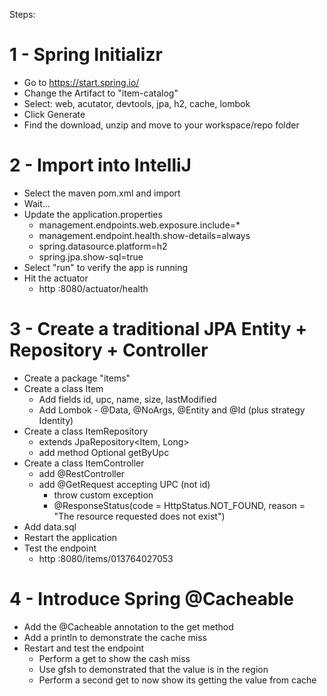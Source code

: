 Steps:

# 1 - Spring Initializr

- Go to https://start.spring.io/
- Change the Artifact to "item-catalog"
- Select: web, acutator, devtools, jpa, h2, cache, lombok
- Click Generate
- Find the download, unzip and move to your workspace/repo folder

# 2 - Import into IntelliJ

- Select the maven pom.xml and import
- Wait...
- Update the application.properties
  - management.endpoints.web.exposure.include=*
  - management.endpoint.health.show-details=always
  - spring.datasource.platform=h2
  - spring.jpa.show-sql=true
- Select "run" to verify the app is running
- Hit the actuator
  - http :8080/actuator/health

# 3 - Create a traditional JPA Entity + Repository + Controller

- Create a package "items"
- Create a class Item
  - Add fields id, upc, name, size, lastModified
  - Add Lombok - @Data, @NoArgs, @Entity and @Id (plus strategy Identity)
- Create a class ItemRepository
  - extends JpaRepository<Item, Long>
  - add method Optional<Item> getByUpc
- Create a class ItemController
  - add @RestController
  - add @GetRequest accepting UPC (not id)
    - throw custom exception
    - @ResponseStatus(code = HttpStatus.NOT_FOUND, reason = "The resource requested does not exist")
- Add data.sql
- Restart the application
- Test the endpoint
  - http :8080/items/013764027053

# 4 - Introduce Spring @Cacheable

- Add the @Cacheable annotation to the get method
- Add a println to demonstrate the cache miss
- Restart and test the endpoint
  - Perform a get to show the cash miss
  - Use gfsh to demonstrated that the value is in the region
  - Perform a second get to now show its getting the value from cache
  

